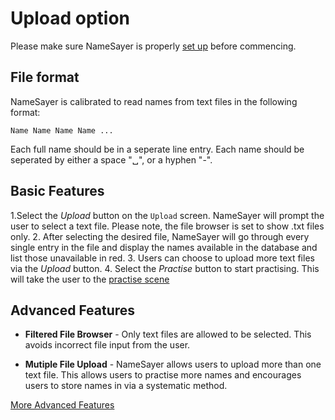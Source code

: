 # Upload option
Please make sure NameSayer is properly [set up](https://github.com/jordansimsmith/namesayer-part03/blob/master/Manual/SetUp.md) before commencing.

## File format
NameSayer is calibrated to read names from text files in the following format:
```
Name Name Name Name ...
```
Each full name should be in a seperate line entry. Each name should be seperated by either a space "␣", or a hyphen "-".

## Basic Features
1.Select the *Upload* button on the ```Upload``` screen. NameSayer will prompt the user to select a text file. Please note, the file browser is set to show .txt files only.
2. After selecting the desired file, NameSayer will go through every single entry in the file and display the names available in the database and list those unavailable in red.
3. Users can choose to upload more text files via the *Upload* button. 
4. Select the *Practise* button to start practising. This will take the user to the [practise scene](https://github.com/jordansimsmith/namesayer-part03/blob/master/Manual/Practice.md)

## Advanced Features
- **Filtered File Browser** - Only text files are allowed to be selected. This avoids incorrect file input from the user.

- **Mutiple File Upload** - NameSayer allows users to upload more than one text file. This allows users to practise more names and encourages users to store names in via a systematic method.
 
[More Advanced Features](https://github.com/jordansimsmith/namesayer-part03/blob/master/manual/special-features.md)
